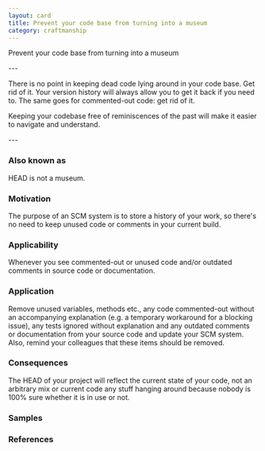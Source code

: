 ```yaml
---
layout: card
title: Prevent your code base from turning into a museum
category: craftmanship
---
```

<p>Prevent your code base from turning into a museum</p>
---
<p>There is no point in keeping dead code lying around in
      your code base. Get rid of it. Your version history will always
      allow you to get it back if you need to. The same goes for
      commented-out code: get rid of it.</p>
<p>Keeping your codebase free of reminiscences of the past
      will make it easier to navigate and understand.</p>
---

### Also known as

HEAD is not a museum.

### Motivation

The purpose of an SCM system is to store a history of your work, so there's no need to keep unused code or comments in your current build.

### Applicability

Whenever you see commented-out or unused code and/or outdated comments in source code or documentation.

### Application

Remove unused variables, methods etc., any code commented-out without an accompanying explanation (e.g. a temporary workaround for a blocking issue), any tests ignored without explanation and any outdated comments or documentation from your source code and update your SCM system. Also, remind your colleagues that these items should be removed.

### Consequences

The HEAD of your project will reflect the current state of your code, not an arbitrary mix or current code any stuff hanging around because nobody is 100% sure whether it is in use or not.

### Samples

### References
